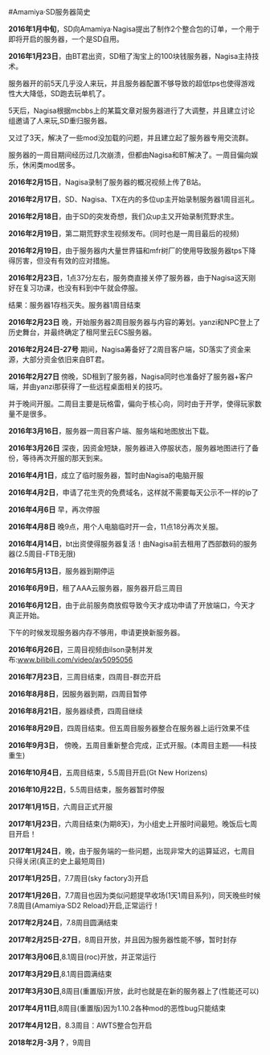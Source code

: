 #Amamiya·SD服务器简史

**2016年1月中旬**，SD向Amamiya·Nagisa提出了制作2个整合包的订单，一个用于即将开启的服务器，一个是SD自用。

**2016年1月23日**，由BT君出资，SD租了淘宝上的100块钱服务器，Nagisa主持技术。

服务器开的前5天几乎没人来玩，并且服务器配置不够导致的超低tps也使得游戏性大大降低，SD跑去玩单机了。

5天后，Nagisa根据mcbbs上的某篇文章对服务器进行了大调整，并且建立讨论组邀请了人来玩,SD重归服务器。

又过了3天，解决了一些mod没加载的问题，并且建立起了服务器专用交流群。

服务器的一周目期间经历过几次崩溃，但都由Nagisa和BT解决了。一周目偏向娱乐，休闲类mod居多。

**2016年2月15日**，Nagisa录制了服务器的概况视频上传了B站。

**2016年2月17日**，SD、Nagisa、TX在内的多位up主开始录制服务器1周目巡礼。

**2016年2月18日**，由于SD的突发奇想，我们众up主又开始录制荒野求生。

**2016年2月19日**，第二期荒野求生视频发布。(同时也是一周目最后的视频)

**2016年2月19日**，由于服务器内大量世界锚和mfr树厂的使用导致服务器tps下降得厉害，但没有有效的应对措施。

**2016年2月23日**，1点37分左右，服务商直接关停了服务器，由于Nagisa这天刚好在复习功课，也没有料到中午就会停服。

结果：服务器1存档灭失。服务器1周目结束

**2016年2月23日** 晚，开始服务器2周目服务器与内容的筹划。yanzi和NPC登上了历史舞台，并最终确定了租阿里云ECS服务器。

**2016年2月24日-27号** 期间，Nagisa筹备好了2周目客户端，SD落实了资金来源，大部分资金依旧来自BT君。

**2016年2月27日** 傍晚，SD租到了服务器，Nagisa同时也准备好了服务器+客户端，并由yanzi那获得了一些远程桌面相关的技巧。

并于晚间开服。二周目主要是玩格雷，偏向于核心向，同时由于开学，使得玩家数量不是很多。

**2016年3月16日**，服务器一周目客户端、服务端和地图放出下载。

**2016年3月26日** 深夜，因资金短缺，服务器进入停服状态，服务器地图进行了备份，等待再次开服的那天到来。

**2016年4月1日**，成立了临时服务器，暂时由Nagisa的电脑开服

**2016年4月2日**，申请了花生壳的免费域名，这样就不需要每天公示不一样的ip了

**2016年4月6日** 早，再次停服

**2016年4月8日** 晚9点，用个人电脑临时开一会，11点18分再次关服。

**2016年4月14日**，bt出资使得服务器复活！由Nagisa前去租用了西部数码的服务器(2.5周目-FTB无限)

**2016年5月13日**，服务器到期停运

**2016年6月9日**，租了AAA云服务器，服务器开启三周目

**2016年6月12日**，由于此前服务商放假导致今天才成功申请了开放端口，今天才真正开始。

下午的时候发现服务器内存不够用，申请更换新服务器。

**2016年6月26日**，三周目视频由ilson录制并发布:www.bilibili.com/video/av5095056

**2016年7月23日**，三周目结束，四周目-群峦开启

**2016年8月8日**，因服务器到期，四周目暂停

**2016年8月21日**，服务器续费，四周目继续

**2016年8月29日**，四周目结束。但五周目服务器整合在服务器上运行效果不佳

**2016年9月3日**， 傍晚，五周目重新整合完成，正式开服。(本周目主题——科技重生)

**2016年10月4日**，五周目结束，5.5周目开启(Gt New Horizens) 

**2016年10月22日**，5.5周目结束，服务器暂时停服  

**2017年1月15日**，六周目正式开服  

**2017年1月23日**，六周目结束(为期8天)，为小组史上开服时间最短。晚饭后七周目开启！  

**2017年1月24日**，晚，由于服务端的一些问题，出现非常大的运算延迟，七周目只得关闭(真正的史上最短周目)  

**2017年1月25日**，7.7周目(sky factory3)开启  

**2017年1月26日**，7.7周目也因为类似问题提早收场(1天1周目系列)，同天晚些时候7.8周目(Amamiya·SD2 Reload)开启,正常运行！  

**2017年2月24日**，7.8周目圆满结束

**2017年2月25日-27日**，8周目开放，并且因为服务器性能不够，暂时封存

**2017年3月06日**,8.1周目(roc)开放，并正常运行

**2017年3月29日**,8.1周目圆满结束

**2017年3月30日**,8周目(重置版)开放，此时也就是在新的服务器上了(性能还可以)

**2017年4月11日**,8周目(重置版)因为1.10.2各种mod的恶性bug只能结束

**2017年4月12日**，8.3周目：AWTS整合包开启

**2018年2月-3月？**，9周目

